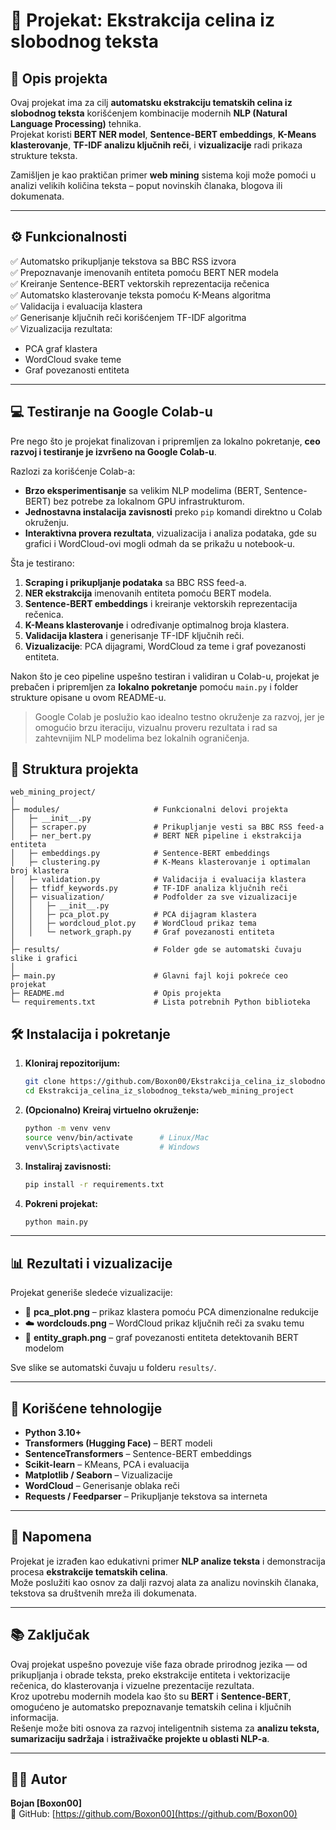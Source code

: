 # 🧠 Projekat: Ekstrakcija celina iz slobodnog teksta

## 📘 Opis projekta  
Ovaj projekat ima za cilj **automatsku ekstrakciju tematskih celina iz slobodnog teksta** korišćenjem kombinacije modernih **NLP (Natural Language Processing)** tehnika.  
Projekat koristi **BERT NER model**, **Sentence-BERT embeddings**, **K-Means klasterovanje**, **TF-IDF analizu ključnih reči**, i **vizualizacije** radi prikaza strukture teksta.

Zamišljen je kao praktičan primer **web mining** sistema koji može pomoći u analizi velikih količina teksta – poput novinskih članaka, blogova ili dokumenata.

---

## ⚙️ Funkcionalnosti  

✅ Automatsko prikupljanje tekstova sa BBC RSS izvora  
✅ Prepoznavanje imenovanih entiteta pomoću BERT NER modela  
✅ Kreiranje Sentence-BERT vektorskih reprezentacija rečenica  
✅ Automatsko klasterovanje teksta pomoću K-Means algoritma  
✅ Validacija i evaluacija klastera  
✅ Generisanje ključnih reči korišćenjem TF-IDF algoritma  
✅ Vizualizacija rezultata:
- PCA graf klastera  
- WordCloud svake teme  
- Graf povezanosti entiteta  

---
## 💻 Testiranje na Google Colab-u

Pre nego što je projekat finalizovan i pripremljen za lokalno pokretanje, **ceo razvoj i testiranje je izvršeno na Google Colab-u**.  

Razlozi za korišćenje Colab-a:
- **Brzo eksperimentisanje** sa velikim NLP modelima (BERT, Sentence-BERT) bez potrebe za lokalnom GPU infrastrukturom.  
- **Jednostavna instalacija zavisnosti** preko `pip` komandi direktno u Colab okruženju.  
- **Interaktivna provera rezultata**, vizualizacija i analiza podataka, gde su grafici i WordCloud-ovi mogli odmah da se prikažu u notebook-u.  

Šta je testirano:
1. **Scraping i prikupljanje podataka** sa BBC RSS feed-a.  
2. **NER ekstrakcija** imenovanih entiteta pomoću BERT modela.  
3. **Sentence-BERT embeddings** i kreiranje vektorskih reprezentacija rečenica.  
4. **K-Means klasterovanje** i određivanje optimalnog broja klastera.  
5. **Validacija klastera** i generisanje TF-IDF ključnih reči.  
6. **Vizualizacije**: PCA dijagrami, WordCloud za teme i graf povezanosti entiteta.  

Nakon što je ceo pipeline uspešno testiran i validiran u Colab-u, projekat je prebačen i pripremljen za **lokalno pokretanje** pomoću `main.py` i folder strukture opisane u ovom README-u.

> Google Colab je poslužio kao idealno testno okruženje za razvoj, jer je omogućio brzu iteraciju, vizualnu proveru rezultata i rad sa zahtevnijim NLP modelima bez lokalnih ograničenja.

## 🧩 Struktura projekta  

```
web_mining_project/
│
├─ modules/                     # Funkcionalni delovi projekta
│   ├─ __init__.py
│   ├─ scraper.py               # Prikupljanje vesti sa BBC RSS feed-a
│   ├─ ner_bert.py              # BERT NER pipeline i ekstrakcija entiteta
│   ├─ embeddings.py            # Sentence-BERT embeddings
│   ├─ clustering.py            # K-Means klasterovanje i optimalan broj klastera
│   ├─ validation.py            # Validacija i evaluacija klastera
│   ├─ tfidf_keywords.py        # TF-IDF analiza ključnih reči
│   ├─ visualization/           # Podfolder za sve vizualizacije
│   │   ├─ __init__.py
│   │   ├─ pca_plot.py          # PCA dijagram klastera
│   │   ├─ wordcloud_plot.py    # WordCloud prikaz tema
│   │   └─ network_graph.py     # Graf povezanosti entiteta
│
├─ results/                     # Folder gde se automatski čuvaju slike i grafici
│
├─ main.py                      # Glavni fajl koji pokreće ceo projekat
├─ README.md                    # Opis projekta
└─ requirements.txt             # Lista potrebnih Python biblioteka

```

## 🛠️ Instalacija i pokretanje  

1. **Kloniraj repozitorijum:**
   ```bash
   git clone https://github.com/Boxon00/Ekstrakcija_celina_iz_slobodnog_teksta.git
   cd Ekstrakcija_celina_iz_slobodnog_teksta/web_mining_project
   ```

2. **(Opcionalno) Kreiraj virtuelno okruženje:**
   ```bash
   python -m venv venv
   source venv/bin/activate      # Linux/Mac
   venv\Scripts\activate         # Windows
   ```

3. **Instaliraj zavisnosti:**
   ```bash
   pip install -r requirements.txt
   ```

4. **Pokreni projekat:**
   ```bash
   python main.py
   ```

---

## 📊 Rezultati i vizualizacije  

Projekat generiše sledeće vizualizacije:

- 🧩 **pca_plot.png** – prikaz klastera pomoću PCA dimenzionalne redukcije  
- ☁️ **wordclouds.png** – WordCloud prikaz ključnih reči za svaku temu  
- 🔗 **entity_graph.png** – graf povezanosti entiteta detektovanih BERT modelom

Sve slike se automatski čuvaju u folderu `results/`.

---

## 🧠 Korišćene tehnologije  

- **Python 3.10+**  
- **Transformers (Hugging Face)** – BERT modeli  
- **SentenceTransformers** – Sentence-BERT embeddings  
- **Scikit-learn** – KMeans, PCA i evaluacija  
- **Matplotlib / Seaborn** – Vizualizacije  
- **WordCloud** – Generisanje oblaka reči  
- **Requests / Feedparser** – Prikupljanje tekstova sa interneta  

---

## 🧾 Napomena  

Projekat je izrađen kao edukativni primer **NLP analize teksta** i demonstracija procesa **ekstrakcije tematskih celina**.  
Može poslužiti kao osnov za dalji razvoj alata za analizu novinskih članaka, tekstova sa društvenih mreža ili dokumenata.

---

## 📚 Zaključak  

Ovaj projekat uspešno povezuje više faza obrade prirodnog jezika — od prikupljanja i obrade teksta, preko ekstrakcije entiteta i vektorizacije rečenica, do klasterovanja i vizuelne prezentacije rezultata.  
Kroz upotrebu modernih modela kao što su **BERT** i **Sentence-BERT**, omogućeno je automatsko prepoznavanje tematskih celina i ključnih informacija.  
Rešenje može biti osnova za razvoj inteligentnih sistema za **analizu teksta, sumarizaciju sadržaja** i **istraživačke projekte u oblasti NLP-a**.

---

## 👨‍💻 Autor  

**Bojan [Boxon00]**  
📂 GitHub: [https://github.com/Boxon00](https://github.com/Boxon00)